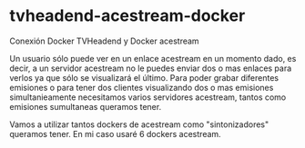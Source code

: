 # tvheadend-acestream-docker
Conexión Docker TVHeadend y Docker acestream

Un usuario sólo puede ver en un enlace acestream en un momento dado, es decir, a un servidor acestream no le puedes enviar dos o mas enlaces para verlos ya que sólo se visualizará el último.
Para poder grabar diferentes emisiones o para tener dos clientes visualizando dos o mas emisiones simultanieamente necesitamos varios servidores acestream, tantos como emisiones sumultaneas queramos tener.

Vamos a utilizar tantos dockers de acestream como "sintonizadores" queramos tener. En mi caso usaré 6 dockers acestream.


